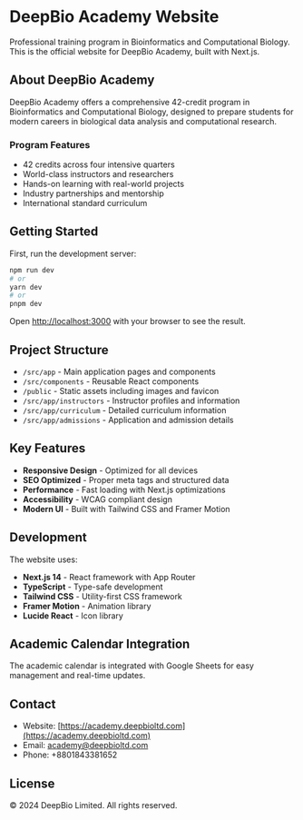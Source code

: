 # DeepBio Academy Website

Professional training program in Bioinformatics and Computational Biology. This is the official website for DeepBio Academy, built with Next.js.

## About DeepBio Academy

DeepBio Academy offers a comprehensive 42-credit program in Bioinformatics and Computational Biology, designed to prepare students for modern careers in biological data analysis and computational research.

### Program Features
- 42 credits across four intensive quarters
- World-class instructors and researchers
- Hands-on learning with real-world projects  
- Industry partnerships and mentorship
- International standard curriculum

## Getting Started

First, run the development server:

```bash
npm run dev
# or
yarn dev
# or
pnpm dev
```

Open [http://localhost:3000](http://localhost:3000) with your browser to see the result.

## Project Structure

- `/src/app` - Main application pages and components
- `/src/components` - Reusable React components
- `/public` - Static assets including images and favicon
- `/src/app/instructors` - Instructor profiles and information
- `/src/app/curriculum` - Detailed curriculum information
- `/src/app/admissions` - Application and admission details

## Key Features

- **Responsive Design** - Optimized for all devices
- **SEO Optimized** - Proper meta tags and structured data
- **Performance** - Fast loading with Next.js optimizations
- **Accessibility** - WCAG compliant design
- **Modern UI** - Built with Tailwind CSS and Framer Motion

## Development

The website uses:
- **Next.js 14** - React framework with App Router
- **TypeScript** - Type-safe development
- **Tailwind CSS** - Utility-first CSS framework
- **Framer Motion** - Animation library
- **Lucide React** - Icon library

## Academic Calendar Integration

The academic calendar is integrated with Google Sheets for easy management and real-time updates.

## Contact

- Website: [https://academy.deepbioltd.com](https://academy.deepbioltd.com)
- Email: academy@deepbioltd.com
- Phone: +8801843381652

## License

© 2024 DeepBio Limited. All rights reserved.